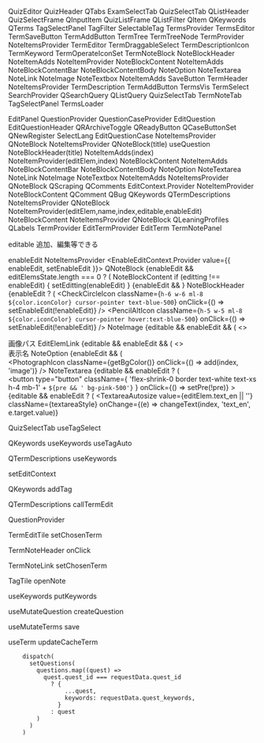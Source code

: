 QuizEditor
  QuizHeader
  QTabs
  ExamSelectTab
  QuizSelectTab
    QListHeader
    QuizSelectFrame
      QInputItem
      QuizListFrame
        QListFilter
        QItem
          QKeywords
            QTerms
    TagSelectPanel
      TagFilter
      SelectableTag
    TermsProvider
      TermsEditor
        TermSaveButton
        TermAddButton
        TermTree
          TermTreeNode
            TermProvider
              NoteItemsProvider
                TermEditor
                  TermDraggableSelect
                    TermDescriptionIcon 
                    TermKeyword 
                    TermOperateIconSet
                  TermNoteBlock
                    NoteBlockHeader
                    NoteItemAdds
                    NoteItemProvider
                      NoteBlockContent
                        NoteItemAdds
                        NoteBlockContentBar
                        NoteBlockContentBody
                          NoteOption
                          NoteTextarea
                          NoteLink
                          NoteImage
                          NoteTextbox
                        NoteItemAdds
                  SaveButton
                TermHeader
                NoteItemsProvider
                  TermDescription
              TermAddButton
        TermsVis
          TermSelect
     SearchProvider
      QSearchQuery
  QListQuery
    QuizSelectTab
  TermNoteTab
    TagSelectPanel
    TermsLoader

  EditPanel
    QuestionProvider
      QuestionCaseProvider
        EditQuestion
          EditQuestionHeader
            QRArchiveToggle
            QReadyButton
            QCaseButtonSet
            QNewRegister
            SelectLang
          EditQuestionCase
            NoteItemsProvider
              QNoteBlock
          NoteItemsProvider
            QNoteBlock(title)
              useQuestion
              NoteBlockHeader(title)
              NoteItemAdds(index)
              NoteItemProvider(editElem,index)
                NoteBlockContent
                  NoteItemAdds
                  NoteBlockContentBar
                  NoteBlockContentBody
                    NoteOption
                    NoteTextarea
                    NoteLink
                    NoteImage
                    NoteTextbox
                  NoteItemAdds
          NoteItemsProvider
            QNoteBlock
          QScraping
            QComments
              EditContext.Provider
                NoteItemProvider
                  NoteBlockContent
                QComment
          QBug
          QKeywords
          QTermDescriptions
            NoteItemsProvider
              QNoteBlock
                NoteItemProvider(editElem,name,index,editable,enableEdit)
                  NoteBlockContent
          NoteItemsProvider
            QNoteBlock
          QLeaningProfiles
          QLabels
    TermProvider
      EditTermProvider
        EditTerm
  TermNotePanel
            
editable
追加、編集等できる

enableEdit
NoteItemsProvider
      <EnableEditContext.Provider value={{ enableEdit, setEnableEdit }}>
QNoteBlock
      {enableEdit && editElemsState.length === 0 ? (
        <NoteItemAdds index={-1} />
NoteBlockContent
      if (editting !== enableEdit) {
        setEditting(enableEdit)
      }
        {enableEdit && <NoteBlockContentBar />}
NoteBlockHeader
        {enableEdit ? (
          <CheckCircleIcon
            className={`h-6 w-6 ml-8 ${color.iconColor} cursor-pointer text-blue-500`}
            onClick={() => setEnableEdit(!enableEdit)}
          />
          <PencilAltIcon
            className={`h-5 w-5 ml-8 ${color.iconColor} cursor-pointer hover:text-blue-500`}
            onClick={() => setEnableEdit(!enableEdit)}
          />
NoteImage
      {editable && enableEdit && (
        <>
          <div>
            <span className="mx-6 py-4 my-2 text-blue-700 font-bold text-xs">
              画像パス
            </span>
EditElemLink
      {editable && enableEdit && (
        <>
          <div className="flex flex-row items-center">
            <span className="w-12 mx-2 my-2 text-gray-500 font-bold text-xs">
              表示名
            </span>
NoteOption
      {enableEdit && (
        <div className="flex flex-row-reverse pr-8 py-2 space-x-8 ">
          <PhotographIcon
            className={getBgColor()}
            onClick={() => add(index, 'image')}
          />
NoteTextarea
          {editable && enableEdit ? (
            <div>
              <button
                type="button"
                className={
                  'flex-shrink-0 border text-white text-xs h-4 mb-1' +
                  `${pre && ' bg-pink-500'}`
                }
                onClick={() => setPre(!pre)}
              >
          {editable && enableEdit ? (
            <TextareaAutosize
              value={editElem.text_en || ''}
              className={textareaStyle}
              onChange={(e) => changeText(index, 'text_en', e.target.value)}


QuizSelectTab
  useTagSelect

QKeywords
  useKeywords
  useTagAuto

QTermDescriptions
  useKeywords


setEditContext

QKeywords
  addTag

QTermDescriptions
  callTermEdit

QuestionProvider


TermEditTile
  setChosenTerm

TermNoteHeader
  onClick

TermNoteLink
  setChosenTerm

TagTile
  openNote

useKeywords
  putKeywords

useMutateQuestion
  createQuestion

useMutateTerms
  save

useTerm
  updateCacheTerm


        dispatch(
          setQuestions(
            questions.map((quest) =>
              quest.quest_id === requestData.quest_id
                ? {
                    ...quest,
                    keywords: requestData.quest_keywords,
                  }
                : quest
            )
          )
        )
